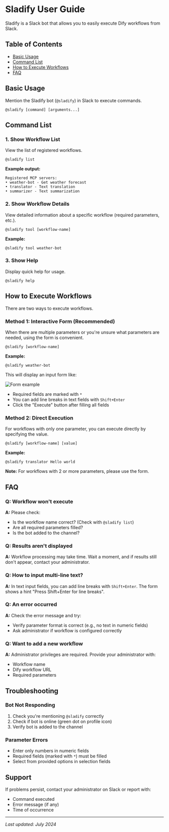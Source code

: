 # Sladify User Guide

Sladify is a Slack bot that allows you to easily execute Dify workflows from Slack.

## Table of Contents
- [Basic Usage](#basic-usage)
- [Command List](#command-list)
- [How to Execute Workflows](#how-to-execute-workflows)
- [FAQ](#faq)

## Basic Usage

Mention the Sladify bot (`@sladify`) in Slack to execute commands.

```
@sladify [command] [arguments...]
```

## Command List

### 1. Show Workflow List
View the list of registered workflows.

```
@sladify list
```

**Example output:**
```
Registered MCP servers:
• weather-bot - Get weather forecast
• translator - Text translation
• summarizer - Text summarization
```

### 2. Show Workflow Details
View detailed information about a specific workflow (required parameters, etc.).

```
@sladify tool [workflow-name]
```

**Example:**
```
@sladify tool weather-bot
```

### 3. Show Help
Display quick help for usage.

```
@sladify help
```

## How to Execute Workflows

There are two ways to execute workflows.

### Method 1: Interactive Form (Recommended)

When there are multiple parameters or you're unsure what parameters are needed, using the form is convenient.

```
@sladify [workflow-name]
```

**Example:**
```
@sladify weather-bot
```

This will display an input form like:

![Form example](./images/form-example.png)

- Required fields are marked with `*`
- You can add line breaks in text fields with `Shift+Enter`
- Click the "Execute" button after filling all fields

### Method 2: Direct Execution

For workflows with only one parameter, you can execute directly by specifying the value.

```
@sladify [workflow-name] [value]
```

**Example:**
```
@sladify translator Hello world
```

**Note:** For workflows with 2 or more parameters, please use the form.

## FAQ

### Q: Workflow won't execute
**A:** Please check:
- Is the workflow name correct? (Check with `@sladify list`)
- Are all required parameters filled?
- Is the bot added to the channel?

### Q: Results aren't displayed
**A:** Workflow processing may take time. Wait a moment, and if results still don't appear, contact your administrator.

### Q: How to input multi-line text?
**A:** In text input fields, you can add line breaks with `Shift+Enter`. The form shows a hint "Press Shift+Enter for line breaks".

### Q: An error occurred
**A:** Check the error message and try:
- Verify parameter format is correct (e.g., no text in numeric fields)
- Ask administrator if workflow is configured correctly

### Q: Want to add a new workflow
**A:** Administrator privileges are required. Provide your administrator with:
- Workflow name
- Dify workflow URL
- Required parameters

## Troubleshooting

### Bot Not Responding
1. Check you're mentioning `@sladify` correctly
2. Check if bot is online (green dot on profile icon)
3. Verify bot is added to the channel

### Parameter Errors
- Enter only numbers in numeric fields
- Required fields (marked with `*`) must be filled
- Select from provided options in selection fields

## Support

If problems persist, contact your administrator on Slack or report with:
- Command executed
- Error message (if any)
- Time of occurrence

---

*Last updated: July 2024*